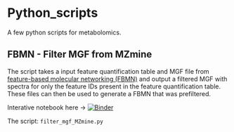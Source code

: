 # Python_scripts

A few python scripts for metabolomics.


## FBMN - Filter MGF from MZmine
The script takes a input feature quantification table and MGF file from [feature-based molecular networking (FBMN)](https://ccms-ucsd.github.io/GNPSDocumentation/featurebasedmolecularnetworking/) and output a filtered MGF with spectra for only the feature IDs present in the feature quantification table. These files can then be used to generate a FBMN that was prefiltered. 

Interative notebook here -> [![Binder](https://mybinder.org/badge_logo.svg)](https://mybinder.org/v2/gh/helenamrusso/Python_scripts/main?urlpath=lab/tree/FBMN_filter_mgf_MZmine.ipynb)

The script: `filter_mgf_MZmine.py`
